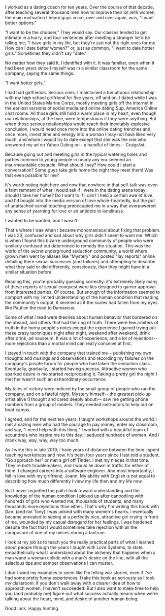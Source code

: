 I worked as a dating coach for ten years. Over the course of that decade, after teaching several thousand men how to improve their lot with women, the main motivation I heard guys voice, over and over again, was, "I want better options." 

"I want to be the chooser," They would say. Our classes tended to get intimate in a hurry, and four sentences after meeting a stranger he'd be telling me, "I have girls in my life, but they're just not the right ones for me. How can I date better women?" or, just as common, "I want to date hotter girls." Sometimes they didn't say "date." 

No matter how they said it, I identified with it. It was familiar, even when it had been years since I myself was in a similar classroom for the same company, saying the same things. 

"I want hotter girls."

I had had girlfriends. Serious ones. I maintained a tumultuous relationship with my high school girlfriend for five years, off and on. I dated while I was in the United States Marine Corps, mostly meeting girls off the internet in the earliest versions of social media and online dating Sup, America Online chat rooms. All those girls still hold a warm place in my heart, even though our relationships, at the time, were tempestuous if they were anything. But when those serious relationships would reach their inevitably explosive conclusion, I would head once more into the online dating trenches and, once more, invest time and energy into a woman I may not have liked very much, and whom I would try to date except that she was the one who answered my ad on Yahoo Dating or-- a handful of times-- Craigslist. 

Because going out and meeting girls in the typical watering holes and parties common to young people in nearly any era seemed an insurmountable obstacle. What should I say? How could I start a conversation? Some guys take girls home the night they meet them! Was that even possible for me? 

It's worth noting right here and now that nowhere in that self-talk was even a faint remnant of what I would ask if I were in the dating arena today: should I take her home? Do I want to if I can? I held a certain awe of love, and I'd bought into the media version of love whole-heartedly, but the pull of unattached carnal touching preoccupied me in a way that overpowered any sense of yearning for love or an antidote to loneliness. 

I wanted to be wanted, and I wasn't. 

That's where I was when I became monomaniacal about fixing that problem. I was 23, confused and sad about why girls didn't seem to want me. Which is when I found this bizarre underground community of people who were similarly confused but determined to remedy the situation. This was the world of the secret underground seduction community, a world where grown men went by aliases like "Mystery" and posted "lay reports" online detailing there sexual successes (and failures) and attempting to describe what they said or did differently, consciously, than they might have in a similar situation before. 

Reading this, you're probably guessing correctly: it's extremely likely many of these reports of sexual conquest were lies designed to garner approval from interested parties. Of course. But enough of the information seemed to comport with my limited understanding of the human condition that reading the community's output, it seemed as if the scales had fallen from my eyes like Paul on the road to Damascus. 

Some of what I read were theories about human behavior that bordered on the absurd, and others that had the ring of truth. There were few arbiters of truth in the horny people's notes except the experience I gained trying out these crazy techniques night after night, weekend after weekend, drink after drink, ad nauseum. It was a lot of experience, and a lot of rejections-- more rejections than a mortal mind can really conceive at first. 

I stayed in touch with the company that trained me-- publishing my own thoughts and musings and observations and recording my failures on the company's private forum for people who had taken the seduction class. Eventually, gradually, I started having success. Attractive women who sparked desire in me started reciprocating it. Taking a pretty girl the night I met her wasn't such an extraordinary occurrence.

My tales of victory were noticed by the small group of people who ran the company, and on a fateful night, Mystery himself-- the greatest pick-up artist alive (I thought and cared deeply about)-- saw me getting phone numbers from a group of models. They needed instructors to help out on boot camps. 

I agreed, and for the next ten years, I taught workshops around the world. I met amazing men who had the courage to pay money, enter my classroom, and say, "I need help with this thing." I worked with a beautiful team of scoundrels who inspire me to this day. I seduced hundreds of women. And I drank way, way, way, way too much. 

As I write this in late 2019, I have years of distance between the time I spent teaching workshops and now. It's been four years since I last told a student, "Go approach her" or met a girl off Tinder. I met my nieces in that time. They're both troublemakers, and I would lie down in traffic for either of them.  I changed careers into a software engineer. And most importantly, I fell in love with my girlfriend, Joann. My ability with English is not equal to describing how much differently I view my life then and my life now.

But I never regretted the path I took toward understanding and the knowledge of the human condition I picked up after canoodling with hundreds of girls who wanted me, thousands of students, and many thousands more rejections than either. That's why I'm writing this book with Dan. (and not Tony) I was unkind with many women's hearts. I eventually became annealed to seeing at a perfectly nice, attractive girl crying in front of me, wounded by my casual disregard for her feelings. I was hardened despite the fact that I would sometimes take rejection with all the composure of one of my nieces during a tantrum. 

I look at my job as to teach you the really practical parts of what I learned about people through the years I taught with Love Systems, to state empathetically what I understand about the alchemy that happens when a man wand a woman collide with a man's desire on the line, with all the salacious tips and somber observations I can muster. 

I don't want my examples to seem like I'm telling war stories, even if I've had some pretty funny experiences. I take this book as seriously as I took my classroom: if you don't walk away with a clearer idea of how to approach women, I haven't succeeded. But I also want to make time to help you (and probably me) figure out what success actually means when we're talking about the heart, mind, and desire of another human being. 

Good luck. Happy hunting. 
